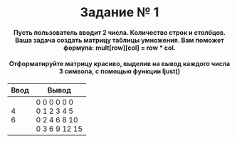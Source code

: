<h1 align="center">Задание № 1</h1>

<h4 align="center">Пусть пользователь вводит 2 числа. Количество строк и столбцов. Ваша задача создать матрицу таблицы умножения. Вам поможет формула: mult[row][col] = row * col.</h4>

<h4 align="center">Отформатируйте матрицу красиво, выделив на вывод каждого числа 3 символа, с помощью функции <b>ljust()</b></h4>

| Ввод | Вывод |
|----------|----------|
| 4</br>6 | 0  0  0  0  0  0</br>0  1  2  3  4  5</br>0  2  4  6  8  10</br>0  3  6  9  12 15 |
